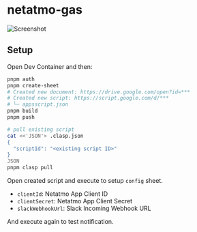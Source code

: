 # netatmo-gas

![Screenshot](https://github.com/user-attachments/assets/148bae3a-3503-4385-bee4-3b623f42f140)

## Setup

Open Dev Container and then:

```bash
pnpm auth
pnpm create-sheet
# Created new document: https://drive.google.com/open?id=***
# Created new script: https://script.google.com/d/***
# └─ appsscript.json
pnpm build
pnpm push

# pull existing script
cat <<'JSON'> .clasp.json
{
  "scriptId": "<existing script ID>"
}
JSON
pnpm clasp pull
```

Open created script and execute to setup `config` sheet.

- `clientId`: Netatmo App Client ID
- `clientSecret`: Netatmo App Client Secret
- `slackWebhookUrl`: Slack Incoming Webhook URL

And execute again to test notification.
